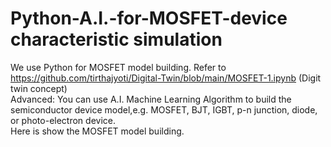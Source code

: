 # Python-A.I.-for-MOSFET-device characteristic simulation 
We use Python for MOSFET model building. Refer to https://github.com/tirthajyoti/Digital-Twin/blob/main/MOSFET-1.ipynb  (Digit twin concept)  
Advanced: You can use A.I. Machine Learning Algorithm to build the semiconductor device model,e.g. MOSFET, BJT, IGBT, p-n junction, diode, or photo-electron device.   
Here is show the MOSFET model building.

